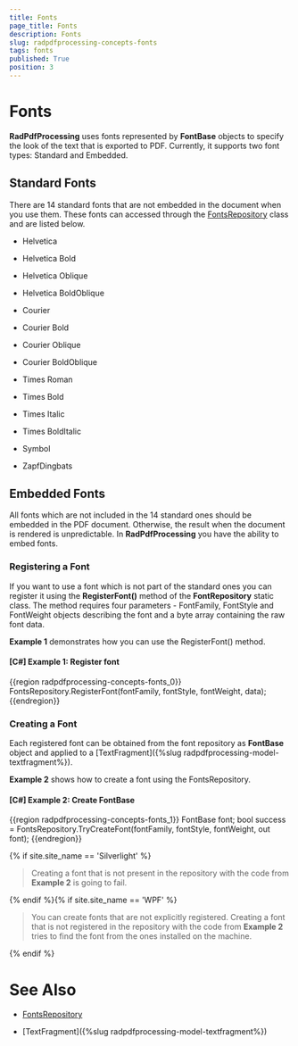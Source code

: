 ```yaml
---
title: Fonts
page_title: Fonts
description: Fonts
slug: radpdfprocessing-concepts-fonts
tags: fonts
published: True
position: 3
---
```


# Fonts



__RadPdfProcessing__ uses fonts represented by __FontBase__ objects to specify the look of the text that is exported to PDF. Currently, it supports two font types: Standard and Embedded.
      

## Standard Fonts

There are 14 standard fonts that are not embedded in the document when you use them. These fonts can accessed through the [FontsRepository](http://www.telerik.com/help/wpf/allmembers_t_telerik_windows_documents_fixed_model_fonts_fontsrepository.html) class and are listed below.
        

* Helvetica

* Helvetica Bold

* Helvetica Oblique

* Helvetica BoldOblique

* Courier

* Courier Bold

* Courier Oblique

* Courier BoldOblique

* Times Roman

* Times Bold

* Times Italic

* Times BoldItalic

* Symbol

* ZapfDingbats

## Embedded Fonts

All fonts which are not included in the 14 standard ones should be embedded in the PDF document. Otherwise, the result when the document is rendered is unpredictable. In __RadPdfProcessing__ you have the ability to embed fonts.
        

### Registering a Font

If you want to use a font which is not part of the standard ones you can register it using the __RegisterFont()__ method of the __FontRepository__ static class. The method requires four parameters - FontFamily, FontStyle and FontWeight objects describing the font and a byte array containing the raw font data.
            

__Example 1__ demonstrates how you can use the RegisterFont() method.
            

#### __[C#] Example 1: Register font__

{{region radpdfprocessing-concepts-fonts_0}}
    FontsRepository.RegisterFont(fontFamily, fontStyle, fontWeight, data);
{{endregion}}



### Creating a Font

Each registered font can be obtained from the font repository as __FontBase__ object and applied to a [TextFragment]({%slug radpdfprocessing-model-textfragment%}).
            

__Example 2__ shows how to create a font using the FontsRepository.
            

#### __[C#] Example 2: Create FontBase__

{{region radpdfprocessing-concepts-fonts_1}}
    FontBase font;
    bool success = FontsRepository.TryCreateFont(fontFamily, fontStyle, fontWeight, out font);
{{endregion}}

{% if site.site_name == 'Silverlight' %}

>Creating a font that is not present in the repository with the code from __Example 2__ is going to fail.

{% endif %}{% if site.site_name == 'WPF' %}

>You can create fonts that are not explicitly registered. Creating a font that is not registered in the repository with the code from __Example 2__ tries to find the font from the ones installed on the machine.

{% endif %}

# See Also

 * [FontsRepository](http://www.telerik.com/help/wpf/allmembers_t_telerik_windows_documents_fixed_model_fonts_fontsrepository.html)

 * [TextFragment]({%slug radpdfprocessing-model-textfragment%})
